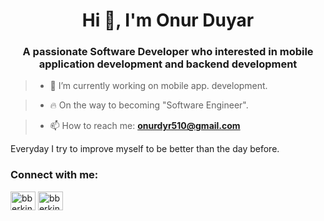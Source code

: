 <h1 align="center">Hi 👋, I'm Onur Duyar</h1>
<h3 align="center">A passionate Software Developer who interested in mobile application development and backend development </h3>


> - 🔭 I’m currently working on mobile app. development.

> - 🔥 On the way to becoming "Software Engineer".

> - 📫 How to reach me: **onurdyr510@gmail.com**

<p>
Everyday I try to improve myself to be better than the day before.


<h3 align="left">Connect with me:</h3>
<p align="left">
<a href="https://www.linkedin.com/in/onurduyarr/" target="_blank"><img align="center" src="https://raw.githubusercontent.com/rahuldkjain/github-profile-readme-generator/master/src/images/icons/Social/linked-in-alt.svg" alt="bberkint" height="30" width="40" /></a>
<a href="https://twitter.com/onurduyarrr" target="_blank"><img align="center" src="https://raw.githubusercontent.com/rahuldkjain/github-profile-readme-generator/master/src/images/icons/Social/twitter.svg" alt="bberkint" height="30" width="40" /></a>

